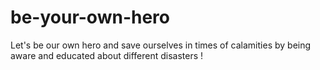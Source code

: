 # be-your-own-hero
Let's be our own hero and save ourselves in times of calamities by being aware and educated about different disasters !
